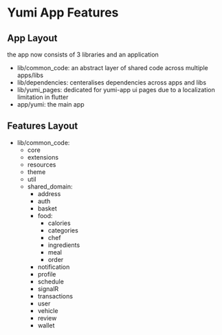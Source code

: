 # Yumi App Features

## App Layout

the app now consists of 3 libraries and an application

- lib/common_code: an abstract layer of shared code across multiple apps/libs
- lib/dependencies: centeralises dependencies across apps and libs
- lib/yumi_pages: dedicated for yumi-app ui pages due to a localization limitation in flutter
- app/yumi: the main app

## Features Layout

- lib/common_code:
  - core
  - extensions
  - resources
  - theme
  - util
  - shared_domain:
    - address
    - auth
    - basket
    - food:
      - calories
      - categories
      - chef
      - ingredients
      - meal
      - order
    - notification
    - profile
    - schedule
    - signalR
    - transactions
    - user
    - vehicle
    - review
    - wallet
